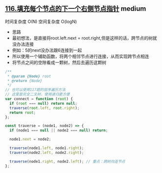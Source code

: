 ## [116.填充每个节点的下一个右侧节点指针](https://leetcode.cn/problems/populating-next-right-pointers-in-each-node/) <Badge type="warning">medium</Badge>

时间复杂度 O(N)
空间复杂度 O(logN)
- 思路
- 最初想法，是直接将root.left.next = root.right,但是这样的话，跨节点的树就没办法连接
- 例如：5的next没办法跟6连接到一起
- 所以使用一个辅助函数，将两个相邻节点进行连接，从而实现跨节点相连
- 将节点之间的空隙看成一颗树，然后去遍历这颗树

```js
/**
 * @param {Node} root
 * @return {Node}
 */
// 也可以使用117题的层序遍历方法
// 这里是完全二叉树，使用递归更方便
var connect = function (root) {
  if (root === null) return null;
  traverse(root.left, root.right);
  return root;
};

const traverse = (node1, node2) => {
  if (node1 === null || node2 === null) return;

  node1.next = node2;

  traverse(node1.left, node1.right);
  traverse(node2.left, node2.right);

  traverse(node1.right, node2.left); // 重点：跨树向连节点
};
```
